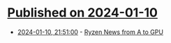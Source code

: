 # [Published on 2024-01-10](index.md)

* [2024-01-10, 21:51:00](https://soylentnews.org/article.pl?sid=24/01/10/0253259&from=rss) - [Ryzen News from A to GPU](https://soylentnews.org/article.pl?sid=24/01/10/0253259&from=rss)
